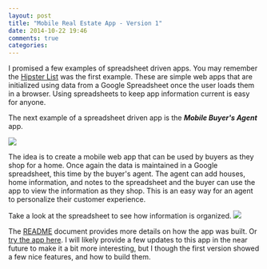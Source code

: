 ```yaml
---
layout: post
title: "Mobile Real Estate App - Version 1"
date: 2014-10-22 19:46
comments: true
categories: 
---
```

I promised a few examples of spreadsheet driven apps. You may remember the [Hipster List](http://rwx.io/blog/2014/10/15/spreadsheet-driven-web-apps/) was the first example. These are simple web apps that are initialized using data from a Google Spreadsheet once the user loads them in a browser. Using spreadsheets to keep app information current is easy for anyone.

The next example of a spreadsheet driven app is the ___Mobile Buyer's Agent___ app.

<a href="https://fooqri.poggr.com/pe16vKTbVLg"><img class="example-screen" src="//s3.amazonaws.com/goddip-poggs/pe16vKTbVLg/screen1.png"></a>

The idea is to create a mobile web app that can be used by buyers as they shop for a home. Once again the data is maintained in a Google spreadsheet, this time by the buyer's agent. The agent can add houses, home information, and notes to the spreadsheet and the buyer can use the app to view the information as they shop. This is an easy way for an agent to personalize their customer experience.

Take a look at the spreadsheet to see how information is organized.
<a href="//docs.google.com/spreadsheet/ccc?key=0Ahy9ODkMXc1GdEhuM1gxY1g0ckwwWl9RSzNGTGQwemc&usp=sharing#gid=4"><img class="spreadsheet-screen" src="//s3.amazonaws.com/goddip-poggs/pe16vKTbVLg/spreadsheet.png"></a>

The [README](https://fooqri.poggr.com/pe16vKTbVLg:dgkE6vtp-4Ll) document provides  more details on how the app was built. Or [try the app here](https://fooqri.poggr.com/pe16vKTbVLg). I will likely provide a few updates to this app in the near future to make it a bit more interesting, but I though the first version showed a few nice features, and how to build them.
